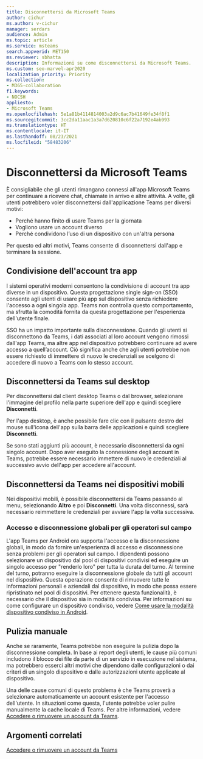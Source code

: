 ```yaml
---
title: Disconnettersi da Microsoft Teams
author: cichur
ms.author: v-cichur
manager: serdars
audience: Admin
ms.topic: article
ms.service: msteams
search.appverid: MET150
ms.reviewer: sbhatta
description: Informazioni su come disconnettersi da Microsoft Teams.
ms.custom: seo-marvel-apr2020
localization_priority: Priority
ms.collection:
- M365-collaboration
f1.keywords:
- NOCSH
appliesto:
- Microsoft Teams
ms.openlocfilehash: 5e1a81b4114814003a2d9c6ac7b41649fe34f8f1
ms.sourcegitcommit: 3cc2da11aac1a3a7d620810c6f22a7192e4ab993
ms.translationtype: HT
ms.contentlocale: it-IT
ms.lasthandoff: 08/23/2021
ms.locfileid: "58483206"
---
```

# <a name="sign-out-of-microsoft-teams"></a>Disconnettersi da Microsoft Teams

È consigliabile che gli utenti rimangano connessi all'app Microsoft Teams per continuare a ricevere chat, chiamate in arrivo e altre attività. A volte, gli utenti potrebbero voler disconnettersi dall'applicazione Teams per diversi motivi:

- Perché hanno finito di usare Teams per la giornata
- Vogliono usare un account diverso
- Perché condividono l’uso di un dispositivo con un'altra persona

Per questo ed altri motivi, Teams consente di disconnettersi dall'app e terminare la sessione.

## <a name="account-sharing-between-apps"></a>Condivisione dell'account tra app

I sistemi operativi moderni consentono la condivisione di account tra app diverse in un dispositivo. Questa progettazione single sign-on (SSO) consente agli utenti di usare più app sul dispositivo senza richiedere l'accesso a ogni singola app. Teams non controlla questo comportamento, ma sfrutta la comodità fornita da questa progettazione per l'esperienza dell'utente finale.

SSO ha un impatto importante sulla disconnessione. Quando gli utenti si disconnettono da Teams, i dati associati al loro account vengono rimossi dall'app Teams, ma altre app nel dispositivo potrebbero continuare ad avere accesso a quell’account. Ciò significa anche che agli utenti potrebbe non essere richiesto di immettere di nuovo le credenziali se scelgono di accedere di nuovo a Teams con lo stesso account.

## <a name="sign-out-of-teams-on-desktop"></a>Disconnettersi da Teams sul desktop

Per disconnettersi dal client desktop Teams o dal browser, selezionare l'immagine del profilo nella parte superiore dell'app e quindi scegliere **Disconnetti**.

Per l'app desktop, è anche possibile fare clic con il pulsante destro del mouse sull'icona dell'app sulla barra delle applicazioni e quindi scegliere **Disconnetti**.

Se sono stati aggiunti più account, è necessario disconnettersi da ogni singolo account. Dopo aver eseguito la connessione degli account in Teams, potrebbe essere necessario immettere di nuovo le credenziali al successivo avvio dell'app per accedere all'account.

## <a name="sign-out-of-teams-on-mobile-devices"></a>Disconnettersi da Teams nei dispositivi mobili

Nei dispositivi mobili, è possibile disconnettersi da Teams passando al menu, selezionando **Altro** e poi **Disconnetti**. Una volta disconnessi, sarà necessario reimmettere le credenziali per avviare l'app la volta successiva.

### <a name="global-sign-in-and-sign-out-for-frontline-workers"></a>Accesso e disconnessione globali per gli operatori sul campo

L'app Teams per Android ora supporta l'accesso e la disconnessione globali, in modo da fornire un'esperienza di accesso e disconnessione senza problemi per gli operatori sul campo. I dipendenti possono selezionare un dispositivo dal pool di dispositivi condivisi ed eseguire un singolo accesso per "renderlo loro" per tutta la durata del turno. Al termine del turno, potranno eseguire la disconnessione globale da tutti gli account nel dispositivo. Questa operazione consente di rimuovere tutte le informazioni personali e aziendali dal dispositivo, in modo che possa essere ripristinato nel pool di dispositivi. Per ottenere questa funzionalità, è necessario che il dispositivo sia in modalità condivisa. Per informazioni su come configurare un dispositivo condiviso, vedere [Come usare la modalità dispositivo condiviso in Android](/azure/active-directory/develop/tutorial-v2-shared-device-mode#set-up-an-android-device-in-shared-mode).

## <a name="manual-cleanup"></a>Pulizia manuale

Anche se raramente, Teams potrebbe non eseguire la pulizia dopo la disconnessione completa. In base ai report degli utenti, le cause più comuni includono il blocco dei file da parte di un servizio in esecuzione nel sistema, ma potrebbero esserci altri motivi che dipendono dalle configurazioni o dai criteri di un singolo dispositivo e dalle autorizzazioni utente applicate al dispositivo.

Una delle cause comuni di questo problema è che Teams proverà a selezionare automaticamente un account esistente per l'accesso dell'utente. In situazioni come questa, l'utente potrebbe voler pulire manualmente la cache locale di Teams. Per altre informazioni, vedere [Accedere o rimuovere un account da Teams](https://support.microsoft.com/office/sign-out-or-remove-an-account-from-teams-a6d76e69-e1dd-4bc4-8e5f-04ba48384487?ui=en-US&rs=en-US&ad=US).

## <a name="related-topics"></a>Argomenti correlati

[Accedere o rimuovere un account da Teams](https://support.microsoft.com/office/sign-out-or-remove-an-account-from-teams-a6d76e69-e1dd-4bc4-8e5f-04ba48384487?ui=en-US&rs=en-US&ad=US)